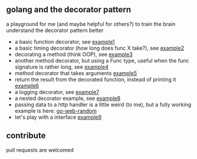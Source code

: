 ## golang and the decorator pattern

a playground for me (and maybe helpful for others?) to train the brain understand the decorator pattern better

- a basic function decorator, see [example1](example1/)
- a basic timing decorator (how long does func X take?), see [example2](example2/)
- decorating a method (think OOP), see [example3](example3/)
- another method decorator, but using a Func type, useful when the func signature is rather long, see [example4](example4/)
- method decorator that takes arguments [example5](example5/)
- return the result from the decorated function, instead of printing it [example6](example6/)
- a logging decorator, see [example7](example7/)
- a nested decorator example, see [example8](example8/)
- passing data to a http handler is a little weird (to me), but a fully working example is here: [go-web-random](https://github.com/alex-leonhardt/go-web-random/blob/master/main.go#L25-L35)
- let's play with a interface [example9](example9/)

## contribute

pull requests are welcomed 
